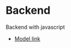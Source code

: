 # Backend

Backend with javascript
- [Model link](https://app.eraser.io/workspace/YtPqZ1VogxGy1jzIDkzj?origin=share)